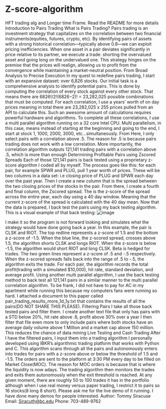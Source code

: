 # Z-score-algorithm
HFT trading alg and Longer time Frame. Read the README for more details
Introduction to Pairs Trading
What is Pairs Trading?
Pairs trading is an investment strategy that
capitalizes on the correlation between two
financial instruments(equities, futures,
crypto, etc). By identifying pairs of assets
with a strong historical correlation—typically
above 0.8—we can exploit pricing
inefficiencies. When one asset in a pair
deviates significantly in price relative to its
partner, we execute a trade: shorting the
overvalued asset and going long on the
undervalued one. This strategy hinges on
the premise that the prices will realign,
allowing us to profit from the convergence
while maintaining a market-neutral position.
From Broad Analysis to Precise
Execution
In my quest to redefine pairs trading, I start
with an expansive dataset: over 6,826
stocks. Our initial task is a comprehensive
analysis to identify potential pairs. This is
done by computing the correlation of every
stock against every other stock. That means
there are 6826!/2!(6826−2)! = 23,282,025 possible
combinations that must be computed. For
each correlation, I use a years’ worth of on
day prices meaning in total there are
23,282,025 x 255 prices pulled from an API
to calculate this. Such an awesome amount
of calculations requires powerful hardware
and algorithms. To complete all these
correlations, I use a multi parallel algorithm
running on a 32 core Intel CPU. Multi
parallelism, in this case, means instead of
starting at the beginning and going to the
end, I start at stock 1, 1000, 2000, 3000,
etc…simultaneously.
From Here, I only select pairs with a
correlation above .5. The reason for .5 is
because pairs trading does not work with a
low correlation. More importantly, the
correlation algorithm outputs 121,141
trading pairs with a correlation above .5,
which is more than enough
Determining Profitable Pairs using
Zscored Spreads
Each of those 121,141 pairs is back tested
using a proprietary z-score algorithm I
coded all by myself. The process goes like
this: for each pair, for example SPWR and
PLUG, pull 1 year worth of prices. These will
be two columns in a data set: i.e closing
price of PLUG and SPWR each day over
the past year. Then I create a new column
that is the spread between the two closing
prices of the stocks in the pair. From there, I
create a fourth and final column, the
Zscored spread. The is the z-score of the
spread across the entire year, each day
using a 40 day window. Meaning that the
current z-score of the spread is calculated
with the 40 day mean.
Now that the data is prepared, I back test
the pairs using my back testing algorithm.
This is a visual example of that back testing:
![image](https://github.com/user-attachments/assets/8ff30d2e-bd49-46e3-be3c-8d6dee60a627)

I make it so the program is not forward
looking and simulates what the strategy
would have done going back a year. In this
example, the pair is CLSK and RIOT. The
top redline represents a z-score of 1.5 and
the bottom a z-score of -1.5. When the blue
line, the z-scored spread, crosses above
1.5, the algorithm shorts CLSK and longs
RIOT. When the z-score is below -1.5, the
algorithm would short RIOT and long CLSK.
Beta is hedged for trades. The two green
lines represent a z-score of .5 and -.5
respectively. When the z-scored spreads
falls back into the range of .5 to -.5, the
algorithm exits the trade.
For each pair, the algorithm records the total
profit(trading with a simulated $10,000), hit
rate, standard deviation, and average profit.
Using another multi parallel algorithm, I use
the back testing method to back test all
121,141 pairs in a similar manner to the
multi parallel correlation algorithm. To be
frank, I did not have to pay for AC in my
apartment while running this because my
computers fans were running so hard. I
attached a document to this paper called
pair_trading_results_more_1d_1y.txt that
contains the results of all the pairs(DO NOT
SHARE THIS PLEASE).
Filtering Pairs
I take all those back tested pairs and filter
them. I create another text file that only has
pairs with a STD below 20%, hit rate above
.6, profit above 30% over a year
I then filter that file even more to only
include pairs where both stocks have an
average daily volume above 1 Million and a
market cap above 150 million. This reduces
the chance of data mining
Live Testing and Cash Trading
After I have the filtered pairs, I input them
into a trading algorithm I personally
developed using IBKR’s algorithmic trading
platform that works with Python and C. This
algorithm scans through all the pairs and
autonomously enters into trades for pairs
with a z-score above or below the threshold
of 1.5 and -1.5. The orders are sent to the
platform at 3:30 PM every day to be filled on
Market Close(MOC). The reason for MOC
orders is because that is where the liquidity
is now adays. The trading algorithm then
monitors the trades and exits them
autonomously when the exit threshold is
reached. At any given moment, there are
roughly 50 to 100 trades it has in the
portfolio although when I use real money
versus paper trading, I restrict it to pairs so
16 stocks(8 long 8 short). Please ask me for
the live demo of it running. I have done
many demos for people interested.
Author: Tommy Siracuse
Email: Siracuth@bc.edu
Phone: 703-489-9762

